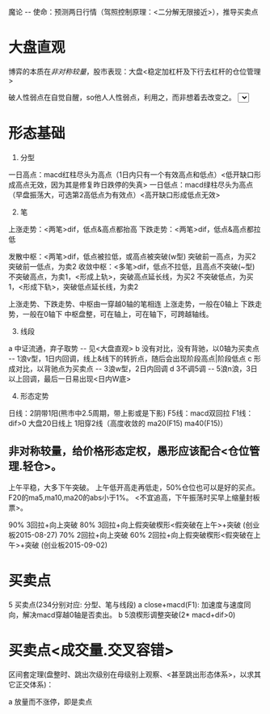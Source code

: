 
魔论 -- 使命：预测两日行情（驾照控制原理：<二分解无限接近>），推导买卖点

# 大盘直观

博弈的本质在*非对称较量*，股市表现：大盘<稳定加杠杆及下行去杠杆的仓位管理>

破人性弱点在自觉自醒，so他人人性弱点，利用之，而非想着去改变之。
<SELECT updown avri><结合成交量>对大盘及平衡市作为预测，破除50%输赢的魔咒
主基调：<熊市中每一次冲高都是卖点，牛市中每一次下探都是买点>

# 形态基础

1. 分型

一日高点：macd红柱尽头为高点（1日内只有一个有效高点和低点）<低开缺口形成高点无效，因为其是修复昨日跌停的失真>
一日低点：macd绿柱尽头为高点（早盘振荡大，可选第2高低点为有效点）<高开缺口形成低点无效>

2. 笔

上涨走势：<两笔>dif，低点&高点都抬高
下跌走势：<两笔>dif，低点&高点都拉低

发散中枢：<两笔>dif，低点被拉低，或高点被突破(w型)
          突破前一高点，为买2
          突破前一低点，为卖2
收敛中枢：<多笔>dif，低点不拉低，且高点不突破(~型)
          不突破高点，为卖1，<形成上轨>，突破高点延长线，为买2
          不突破低点，为买1，<形成下轨>，突破低点延长线，为卖2

上涨走势、下跌走势、中枢由一穿越0轴的笔相连
上涨走势，一般在0轴上
下跌走势，一般在0轴下
中枢盘整，可在轴上，可在轴下，可跨越轴线。

3. 线段

a 中证流通，弃子取势                  -- 见<大盘直观>
b 没有对比，没有背驰，以0轴为买卖点   -- 1浪v型，1日内回调，线上&线下的转折点，随后会出现阶段高点|阶段低点
c 形成对比，以背驰点为买卖点          -- 3浪w型，2日内回调
d 3不调5调                            -- 5浪n浪，3日以上回调，最后一日易出现<日内W底>

4. 形态定势

日线：2阴带1阳(熊市中2.5周期，带上影或是下影)
F5线：macd双回拉
F1线：dif>0
大盘20日线上
1阳穿2线（高度收敛的 ma20(F15) ma40(F15)）

非对称较量，给价格形态定权，愚形应该配合<仓位管理.轻仓>。
-----------------------------------------------------------
上午平稳，大多下午突破。
上午低开高走再低走，50%仓位也可以是好的买点。F20的ma5,ma10,ma20的abs小于1%。
<不宜追高，下午振荡时买早上缩量封板票>。

90% 3回拉+向上突破
80% 3回拉+向上假突破楔形<假突破在上午>+突破 (创业板2015-08-27)
70% 2回拉+向上突破
60% 2回拉+向上假突破楔形<假突破在上午>+突破 (创业板2015-09-02)

# 买卖点

5 买卖点(234分别对应: 分型、笔与线段)
a close+macd(F1): 加速度与速度同向，解决macd穿越0轴是否卖出。
b 5浪楔形调整突破(2* macd+dif>0)

# 买卖点<成交量.交叉容错>

区间套定理(盘整时、跳出次级别在母级别上观察、<甚至跳出形态体系>，以求其它正交体系)：

a 放量而不涨停，即是卖点
